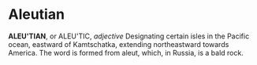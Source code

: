 # Aleutian

**ALEU'TIAN**, or ALEU'TIC, _adjective_ Designating certain isles in the Pacific ocean, eastward of Kamtschatka, extending northeastward towards America. The word is formed from aleut, which, in Russia, is a bald rock.